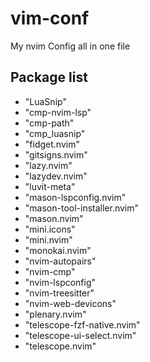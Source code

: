 # vim-conf
 My nvim Config all in one file



## Package list
 - "LuaSnip"
 - "cmp-nvim-lsp"
 - "cmp-path"
 - "cmp_luasnip"
 - "fidget.nvim"
 - "gitsigns.nvim"
 - "lazy.nvim"
 - "lazydev.nvim"
 - "luvit-meta"
 - "mason-lspconfig.nvim"
 - "mason-tool-installer.nvim"
 - "mason.nvim"
 - "mini.icons"
 - "mini.nvim"
 - "monokai.nvim"
 - "nvim-autopairs"
 - "nvim-cmp"
 - "nvim-lspconfig"
 - "nvim-treesitter"
 - "nvim-web-devicons"
 - "plenary.nvim"
 - "telescope-fzf-native.nvim"
 - "telescope-ui-select.nvim"
 - "telescope.nvim"
